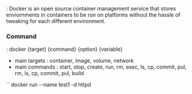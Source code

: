 : Docker is an open source container management service that stores enviornments in containers to be run on platforms without the hassle of tweaking for each different environment.

### Command
: docker {target} {command} {option} {variable}
- main targets : container, image, volume, network
- main commands : start, stop, create, run, rm, exec, ls, cp, commit, pul, rm, ls, cp, commit, pul, build



`` docker run --name test1 -d httpd